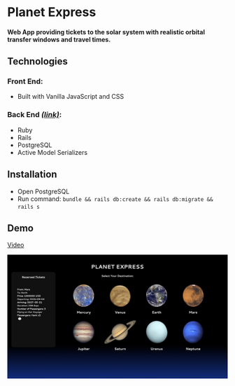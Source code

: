# Planet Express

#### Web App providing tickets to the solar system with realistic orbital transfer windows and travel times.

## Technologies

### Front End:
- Built with Vanilla JavaScript and CSS

### Back End *[(link)](https://github.com/valentinem1/Planet-Express-API)*:
- Ruby
- Rails
- PostgreSQL
- Active Model Serializers

## Installation

- Open PostgreSQL
- Run command: 
`bundle && rails db:create && rails db:migrate && rails s`

## Demo

[Video](https://www.youtube.com/watch?v=Kogxr-Shwss)

![](images/app-screenshot.jpg)
